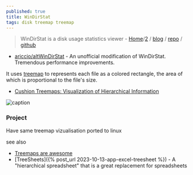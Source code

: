 ```yaml
---
published: true
title: WinDirStat
tags: disk treemap treemap
---
```

> WinDirStat is a disk usage statistics viewer - [Home](https://windirstat.net/)/[2](https://www.wikiwand.com/en/WinDirStat#Source_code) / [blog](https://blog.windirstat.net/) / [repo](https://osdn.net/projects/windirstat/#) / [github](https://github.com/windirstat/windirstat)

- [ ariccio/altWinDirStat](https://github.com/ariccio/altWinDirStat) - An unofficial modification of WinDirStat. Tremendous performance improvements.

It uses [treemap](https://www.data-to-viz.com/graph/treemap.html) to represents each file as a colored rectangle, the area of which is proportional to the file's size.

- [Cushion Treemaps: Visualization of Hierarchical Information](https://www.win.tue.nl/~wstahw/publications/papers/ctm.pdf)

![caption](https://windirstat.net/images/windirstat.jpg)

### Project

Have same treemap vizualisation ported to linux

see also
- [	Treemaps are awesome](https://news.ycombinator.com/item?id=36868940)
- [TreeSheets]({% post_url 2023-10-13-app-excel-treesheet %}) - A "hierarchical spreadsheet" that is a great replacement for spreadsheets
